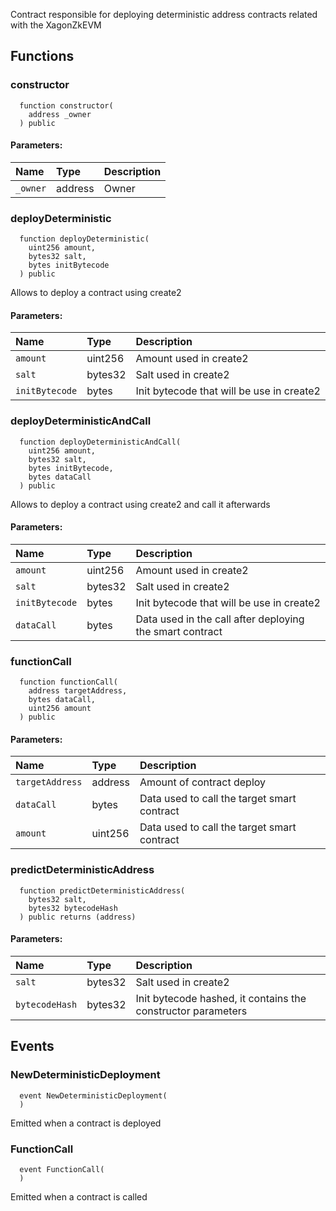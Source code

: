 Contract responsible for deploying deterministic address contracts related with the XagonZkEVM


## Functions
### constructor
```solidity
  function constructor(
    address _owner
  ) public
```


#### Parameters:
| Name | Type | Description                                                          |
| :--- | :--- | :------------------------------------------------------------------- |
|`_owner` | address | Owner

### deployDeterministic
```solidity
  function deployDeterministic(
    uint256 amount,
    bytes32 salt,
    bytes initBytecode
  ) public
```
Allows to deploy a contract using create2


#### Parameters:
| Name | Type | Description                                                          |
| :--- | :--- | :------------------------------------------------------------------- |
|`amount` | uint256 | Amount used in create2
|`salt` | bytes32 | Salt used in create2
|`initBytecode` | bytes | Init bytecode that will be use in create2

### deployDeterministicAndCall
```solidity
  function deployDeterministicAndCall(
    uint256 amount,
    bytes32 salt,
    bytes initBytecode,
    bytes dataCall
  ) public
```
Allows to deploy a contract using create2 and call it afterwards


#### Parameters:
| Name | Type | Description                                                          |
| :--- | :--- | :------------------------------------------------------------------- |
|`amount` | uint256 | Amount used in create2
|`salt` | bytes32 | Salt used in create2
|`initBytecode` | bytes | Init bytecode that will be use in create2
|`dataCall` | bytes | Data used in the call after deploying the smart contract

### functionCall
```solidity
  function functionCall(
    address targetAddress,
    bytes dataCall,
    uint256 amount
  ) public
```


#### Parameters:
| Name | Type | Description                                                          |
| :--- | :--- | :------------------------------------------------------------------- |
|`targetAddress` | address | Amount of contract deploy
|`dataCall` | bytes | Data used to call the target smart contract
|`amount` | uint256 | Data used to call the target smart contract

### predictDeterministicAddress
```solidity
  function predictDeterministicAddress(
    bytes32 salt,
    bytes32 bytecodeHash
  ) public returns (address)
```


#### Parameters:
| Name | Type | Description                                                          |
| :--- | :--- | :------------------------------------------------------------------- |
|`salt` | bytes32 | Salt used in create2
|`bytecodeHash` | bytes32 | Init bytecode hashed, it contains the constructor parameters

## Events
### NewDeterministicDeployment
```solidity
  event NewDeterministicDeployment(
  )
```

Emitted when a contract is deployed

### FunctionCall
```solidity
  event FunctionCall(
  )
```

Emitted when a contract is called

